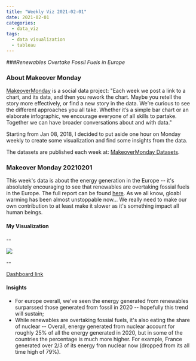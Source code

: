 ```yaml
---
title: "Weekly Viz 2021-02-01"
date: 2021-02-01
categories:
  - data_viz
tags:
  - data visualization
  - tableau
---
```


###*Renewables Overtake Fossil Fuels in Europe*


### About Makeover Monday

[MakeoverMonday](http://www.makeovermonday.co.uk/) is a social data project:
"Each week we post a link to a chart, and its data, and then you rework the chart.
Maybe you retell the story more effectively, or find a new story in the data.
We’re curious to see the different approaches you all take. Whether it’s a simple bar chart or an elaborate infographic, we encourage everyone of all skills to partake.
Together we can have broader conversations about and with data."

Starting from Jan 08, 2018, I decided to put aside one hour on Monday weekly to create some visualization and find some insights from the data.

The datasets are published each week at: [MakeoverMonday Datasets](http://www.makeovermonday.co.uk/data/).

### Makeover Monday 20210201

This week's data is about the energy generation in the Europe -- it's absolutely encouraging to see that renewables are overtaking fossial fuels in the Europe. The full report can be found [here](https://ember-climate.org/project/eu-power-sector-2020/). As we all know, gloabl warming has been almost unstoppable now... We really need to make our own contribution to at least make it slower as it's something impact all human beings.  

#### My Visualization

--  
<div class='tableauPlaceholder' id='viz1612240821755' style='position: relative'>
<noscript><a href='#'>
  <img alt=' ' src='https:&#47;&#47;public.tableau.com&#47;static&#47;images&#47;Ma&#47;MakeOverMonday20210201RenewablesOvertakeFossilFuelsinEurope&#47;energygenerationinEurope&#47;1_rss.png' style='border: none' />
</a></noscript>
<object class='tableauViz'  style='display:none;'>
  <param name='host_url' value='https%3A%2F%2Fpublic.tableau.com%2F' />
  <param name='embed_code_version' value='3' />
  <param name='site_root' value='' />
  <param name='name' value='MakeOverMonday20210201RenewablesOvertakeFossilFuelsinEurope&#47;energygenerationinEurope' />
  <param name='tabs' value='no' />
  <param name='toolbar' value='yes' />
  <param name='static_image' value='https:&#47;&#47;public.tableau.com&#47;static&#47;images&#47;Ma&#47;MakeOverMonday20210201RenewablesOvertakeFossilFuelsinEurope&#47;energygenerationinEurope&#47;1.png' /> 
  <param name='animate_transition' value='yes' />
  <param name='display_static_image' value='yes' />
  <param name='display_spinner' value='yes' />
  <param name='display_overlay' value='yes' />
  <param name='display_count' value='yes' />
  <param name='language' value='en' />
  <param name='filter' value='publish=yes' />
</object></div>            
<script type='text/javascript'>      
  var divElement = document.getElementById('viz1612240821755');          
  var vizElement = divElement.getElementsByTagName('object')[0];              
  if ( divElement.offsetWidth > 800 ) { vizElement.style.width='800px';vizElement.style.height='627px';} else if ( divElement.offsetWidth > 500 ) { vizElement.style.width='800px';vizElement.style.height='627px';} else { vizElement.style.width='100%';vizElement.style.height='977px';}    
  var scriptElement = document.createElement('script');                
  scriptElement.src = 'https://public.tableau.com/javascripts/api/viz_v1.js';       
  vizElement.parentNode.insertBefore(scriptElement, vizElement);           
</script>
  
--  

[Dashboard link](https://public.tableau.com/profile/yu.dong#!/vizhome/MakeOverMonday20210201RenewablesOvertakeFossilFuelsinEurope/energygenerationinEurope?publish=yes)

#### Insights
* For europe overall, we've seen the energy generated from renewables surparssed those generated from fossil in 2020 -- hopefully this trend will sustain;  
* While renewables are overtaking fossial fuels, it's also eating the share of nuclear -- Overall, energy generated from nuclear account for roughly 25% of all the energy generated in 2020, but in some of the countries the percentage is much more higher. For example, France generated over 2/3 of its energy fron nuclear now (dropped from its all time high of 79%).  

